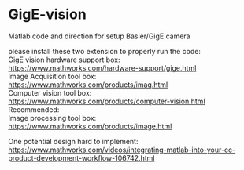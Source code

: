 # GigE-vision
Matlab code and direction for setup Basler/GigE camera 


please install these two extension to properly run the code:  
GigE vision hardware support box:   
https://www.mathworks.com/hardware-support/gige.html   
Image Acquisition tool box:   
https://www.mathworks.com/products/imaq.html   
Computer vision tool box:  
https://www.mathworks.com/products/computer-vision.html  
Recommended:      
Image processing tool box:    
https://www.mathworks.com/products/image.html  


One potential design hard to implement:  
https://www.mathworks.com/videos/integrating-matlab-into-your-cc-product-development-workflow-106742.html
